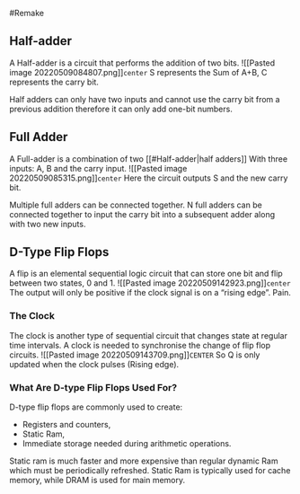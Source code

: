 #Remake 

## Half-adder

A Half-adder is a circuit that performs the addition of two bits.
![[Pasted image 20220509084807.png]]`center`
S represents the Sum of A+B, C represents the carry bit.

Half adders can only have two inputs and cannot use the carry bit from a previous addition therefore it can only add one-bit numbers.

## Full Adder

A Full-adder is a combination of two [[#Half-adder|half adders]] With three inputs: A, B and the carry input.
![[Pasted image 20220509085315.png]]`center`
Here the circuit outputs S and the new carry bit.

Multiple full adders can be connected together. N full adders can be connected together to input the carry bit into a subsequent adder along with two new inputs.

## D-Type Flip Flops

A flip is an elemental sequential logic circuit that can store one bit and flip between two states, 0 and 1.
![[Pasted image 20220509142923.png]]`center`
The output will only be positive if the clock signal is on a “rising edge”. Pain.

### The Clock

The clock is another type of sequential circuit that changes state at regular time intervals. A clock is needed to synchronise the change of flip flop circuits.
![[Pasted image 20220509143709.png]]`CENTER`
So Q is only updated when the clock pulses (Rising edge).

### What Are D-type Flip Flops Used For?

D-type flip flops are commonly used to create:
-   Registers and counters,
-   Static Ram,
-   Immediate storage needed during arithmetic operations.

 Static ram is much faster and more expensive than regular dynamic Ram which must be periodically refreshed. Static Ram is typically used for cache memory, while DRAM is used for main memory.

